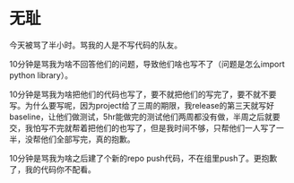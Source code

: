 # 无耻

今天被骂了半小时。骂我的人是不写代码的队友。

10分钟是骂我为啥不回答他们的问题，导致他们啥也写不了（问题是怎么import python library）。

10分钟是骂我为啥把他们的代码也写了，要不就把他们的写完了，要不就不要写。为什么要写呢，因为project给了三周的期限，我release的第三天就写好baseline，让他们做测试，5hr能做完的测试他们两周都没有做，半周之后就要交，我怕写不完就帮着把他们的也写了，但是我时间不够，只帮他们一人写了一半，没帮他们全部写完，真的抱歉。

10分钟是骂我为啥之后建了个新的repo push代码，不在组里push了。更抱歉了，我的代码你不配看。
